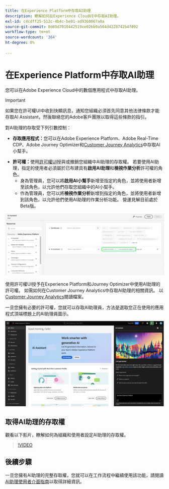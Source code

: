 ```yaml
---
title: 在Experience Platform中存取AI助理
description: 瞭解如何在Experience CloudUI中存取AI助理。
exl-id: c4cdff25-512c-4b4c-be91-ad9360067a0a
source-git-commit: 8d69d7010442519ce02bb9a504d4228742b4f092
workflow-type: tm+mt
source-wordcount: '364'
ht-degree: 0%

---
```


# 在Experience Platform中存取AI助理

您可以在Adobe Experience Cloud中的數個應用程式中存取AI助理。

>[!IMPORTANT]
>
>如果您在許可權UI中收到快顯訊息，通知您組織必須首先同意其他法律條款才能存取AI Assistant，然後聯絡您的Adobe客戶團隊以取得這些條款的指引。

對AI助理的存取受下列引數控制：

* **存取應用程式：**&#x200B;您可以在Adobe Experience Platform、Adobe Real-Time CDP、Adobe Journey Optimizer和[Customer Journey Analytics](https://experienceleague.adobe.com/en/docs/analytics-platform/using/ai-assistant)中存取AI小幫手。
<!-- * **Contractual access:** Your company must agree to certain [!DNL GenAI]-related legal terms before your organization can use AI Assistant. Contact your organization's administrator or your Adobe Account Team if you are not able to access AI Assistant.  -->
* **許可權：**&#x200B;使用[許可權UI](../access-control/abac/ui/permissions.md)授與或撤銷您組織中AI助理的存取權。 若要使用AI助理，指定的使用者必須屬於已布建具有&#x200B;**啟用AI助理**&#x200B;和&#x200B;**檢視作業分析**&#x200B;許可權的角色。
   * 身為管理員，您可以將&#x200B;**啟用AI小幫手**&#x200B;新增至指定的角色，並將使用者新增至該角色，以允許他們存取您組織中的AI小幫手。
   * 作為管理員，您可以將&#x200B;**檢視作業分析**&#x200B;新增到指定的角色，並將使用者新增到該角色，以允許他們使用AI助理的作業分析功能。 營運見解目前處於Beta版。

![許可權UI頁面具有指定角色中包含的[啟用AI助理員]和[檢視操作深入分析]許可權。](./images/permissions.png)

使用許可權UI授予在Experience Platform和Journey Optimizer中使用AI助理的許可權。 如需如何在Customer Journey Analytics中存取AI助理的相關資訊。 以[Customer Journey Analytics](https://experienceleague.adobe.com/en/docs/analytics-platform/using/ai-assistant)閱讀檔案。

一旦您擁有必要的許可權，您就可以存取AI助理員，方法是選取您正在使用的應用程式頂端標題上的AI助理員圖示。

![具有首次使用者體驗的AI小幫手。](./images/ai-assistant.png)

## 取得AI助理的存取權

觀看以下影片，瞭解如何為組織和使用者設定AI助理的存取權。

>[!VIDEO](https://video.tv.adobe.com/v/3436470/?learn=on)

## 後續步驟

一旦您擁有AI助理的完整存取權，您就可以在工作流程中繼續使用該功能，請閱讀[AI助理使用者介面指南](./ui-guide.md)以取得詳細資訊。
